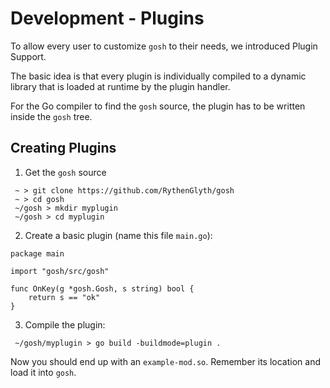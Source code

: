 # Development - Plugins

To allow every user to customize `gosh` to their needs, we introduced Plugin Support.

The basic idea is that every plugin is individually compiled to a dynamic library that is loaded at runtime by the plugin handler.

For the Go compiler to find the `gosh` source, the plugin has to be written inside the `gosh` tree.

## Creating Plugins

1. Get the `gosh` source
```
 ~ > git clone https://github.com/RythenGlyth/gosh
 ~ > cd gosh
 ~/gosh > mkdir myplugin
 ~/gosh > cd myplugin
```
2. Create a basic plugin (name this file `main.go`):
```
package main

import "gosh/src/gosh"

func OnKey(g *gosh.Gosh, s string) bool {
    return s == "ok"
}
```
3. Compile the plugin:
```
 ~/gosh/myplugin > go build -buildmode=plugin .
```
Now you should end up with an `example-mod.so`. Remember its location and load it into `gosh`.